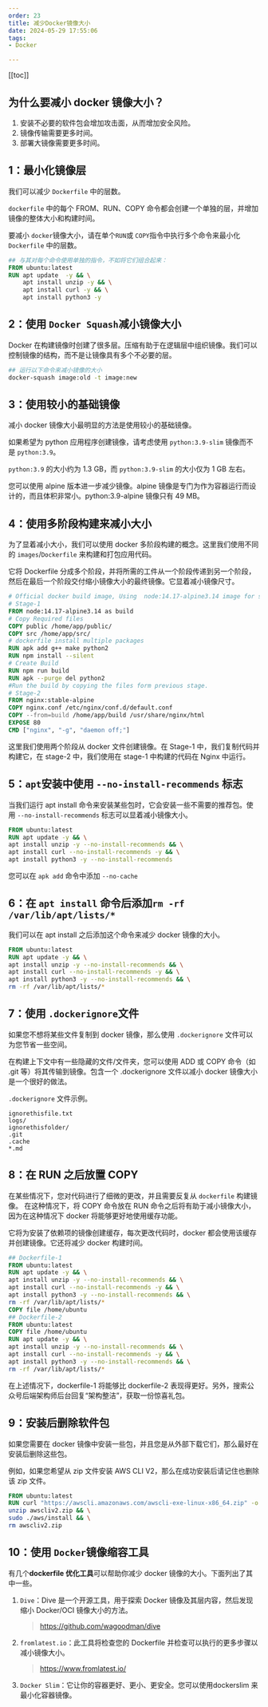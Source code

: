 ```yaml
---
order: 23
title: 减少Docker镜像大小
date: 2024-05-29 17:55:06
tags:
- Docker

---
```

<!-- more -->
[[toc]]

## 为什么要减小 docker 镜像大小？

1. 安装不必要的软件包会增加攻击面，从而增加安全风险。
2. 镜像传输需要更多时间。
3. 部署大镜像需要更多时间。

## 1：最小化镜像层

我们可以减少 `Dockerfile` 中的层数。

`dockerfile` 中的每个 FROM、RUN、COPY 命令都会创建一个单独的层，并增加镜像的整体大小和构建时间。

要减小 `docker`镜像大小，请在单个` RUN `或 `COPY`指令中执行多个命令来最小化 `Dockerfile` 中的层数。

```dockerfile
## 与其对每个命令使用单独的指令，不如将它们组合起来：
FROM ubuntu:latest
RUN apt update  -y && \
    apt install unzip -y && \
    apt install curl -y && \
    apt install python3 -y
```

## 2：使用 `Docker Squash`减小镜像大小

Docker 在构建镜像时创建了很多层。压缩有助于在逻辑层中组织镜像。我们可以控制镜像的结构，而不是让镜像具有多个不必要的层。

```bash
## 运行以下命令来减小镜像的大小
docker-squash image:old -t image:new
```

## 3：使用较小的基础镜像

减小 docker 镜像大小最明显的方法是使用较小的基础镜像。

如果希望为 python 应用程序创建镜像，请考虑使用 `python:3.9-slim` 镜像而不是 `python:3.9`。

`python:3.9` 的大小约为 1.3 GB，而 `python:3.9-slim` 的大小仅为 1 GB 左右。

您可以使用 alpine 版本进一步减少镜像。alpine 镜像是专门为作为容器运行而设计的，而且体积非常小。python:3.9-alpine 镜像只有 49 MB。

## 4：使用多阶段构建来减小大小

为了显着减小大小，我们可以使用 docker 多阶段构建的概念。这里我们使用不同的 `images`/`Dockerfile` 来构建和打包应用代码。

它将 Dockerfile 分成多个阶段，并将所需的工件从一个阶段传递到另一个阶段，然后在最后一个阶段交付缩小镜像大小的最终镜像。它显着减小镜像尺寸。

```dockerfile
# Official docker build image, Using  node:14.17-alpine3.14 image for stage-1.
# Stage-1
FROM node:14.17-alpine3.14 as build
# Copy Required files
COPY public /home/app/public/
COPY src /home/app/src/
# dockerfile install multiple packages
RUN apk add g++ make python2
RUN npm install --silent
# Create Build
RUN npm run build
RUN apk --purge del python2
#Run the build by copying the files form previous stage.
# Stage-2
FROM nginx:stable-alpine
COPY nginx.conf /etc/nginx/conf.d/default.conf
COPY --from=build /home/app/build /usr/share/nginx/html
EXPOSE 80
CMD ["nginx", "-g", "daemon off;"]
```

这里我们使用两个阶段从 docker 文件创建镜像。在 Stage-1 中，我们复制代码并构建它，在 stage-2 中，我们使用在 stage-1 中构建的代码在 Nginx 中运行。

## 5：`apt`安装中使用 `--no-install-recommends` 标志

当我们运行 apt install 命令来安装某些包时，它会安装一些不需要的推荐包。使用 `--no-install-recommends` 标志可以显着减小镜像大小。

```dockerfile
FROM ubuntu:latest
RUN apt update -y && \
apt install unzip -y --no-install-recommends && \
apt install curl --no-install-recommends -y && \
apt install python3 -y --no-install-recommends
```

您可以在 `apk add` 命令中添加 `--no-cache`

## 6：在 `apt install` 命令后添加`rm -rf /var/lib/apt/lists/*`

我们可以在 apt install 之后添加这个命令来减少 docker 镜像的大小。

```dockerfile
FROM ubuntu:latest
RUN apt update -y && \
apt install unzip -y --no-install-recommends && \
apt install curl --no-install-recommends -y && \
apt install python3 -y --no-install-recommends && \
rm -rf /var/lib/apt/lists/*
```

## 7：使用 `.dockerignore`文件

如果您不想将某些文件复制到 docker 镜像，那么使用 `.dockerignore` 文件可以为您节省一些空间。

在构建上下文中有一些隐藏的文件/文件夹，您可以使用 ADD 或 COPY 命令（如 .git 等）将其传输到镜像。包含一个 .dockerignore 文件以减小 docker 镜像大小是一个很好的做法。

`.dockerignore` 文件示例。

```text
ignorethisfile.txt
logs/
ignorethisfolder/
.git
.cache
*.md
```

## 8：在 RUN 之后放置 COPY

在某些情况下，您对代码进行了细微的更改，并且需要反复从 `dockerfile` 构建镜像。
在这种情况下，将 COPY 命令放在 RUN 命令之后将有助于减小镜像大小，因为在这种情况下 docker 将能够更好地使用缓存功能。

它将为安装了依赖项的镜像创建缓存，每次更改代码时，docker 都会使用该缓存并创建镜像。它还将减少 docker 构建时间。

```dockerfile
## Dockerfile-1
FROM ubuntu:latest
RUN apt update -y && \
apt install unzip -y --no-install-recommends && \
apt install curl --no-install-recommends -y && \
apt install python3 -y --no-install-recommends && \
rm -rf /var/lib/apt/lists/*
COPY file /home/ubuntu
## Dockerfile-2
FROM ubuntu:latest
COPY file /home/ubuntu
RUN apt update -y && \
apt install unzip -y --no-install-recommends && \
apt install curl --no-install-recommends -y && \
apt install python3 -y --no-install-recommends && \
rm -rf /var/lib/apt/lists/*
```

在上述情况下，dockerfile-1 将能够比 dockerfile-2 表现得更好。另外，搜索公众号后端架构师后台回复“架构整洁”，获取一份惊喜礼包。

## 9：安装后删除软件包

如果您需要在 docker 镜像中安装一些包，并且您是从外部下载它们，那么最好在安装后删除这些包。

例如，如果您希望从 zip 文件安装 AWS CLI V2，那么在成功安装后请记住也删除该 zip 文件。

```dockerfile
FROM ubuntu:latest
RUN curl "https://awscli.amazonaws.com/awscli-exe-linux-x86_64.zip" -o "awscliv2.zip" && \
unzip awscliv2.zip && \
sudo ./aws/install && \
rm awscliv2.zip
```

## 10：使用 `Docker`镜像缩容工具

有几个**dockerfile 优化工具**可以帮助你减少 docker 镜像的大小。下面列出了其中一些。

1. `Dive`：Dive 是一个开源工具，用于探索 Docker 镜像及其层内容，然后发现缩小 Docker/OCI 镜像大小的方法。

   > <https://github.com/wagoodman/dive>

2. `fromlatest.io`：此工具将检查您的 Dockerfile 并检查可以执行的更多步骤以减小镜像大小。

   > <https://www.fromlatest.io/>

3. `Docker Slim`：它让你的容器更好、更小、更安全。您可以使用dockerslim 来最小化容器镜像。
